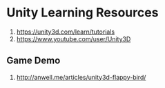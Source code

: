 # Unity Learning Resources

1. https://unity3d.com/learn/tutorials
2. https://www.youtube.com/user/Unity3D 


## Game Demo 
1. http://anwell.me/articles/unity3d-flappy-bird/ 

